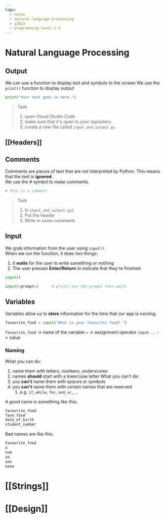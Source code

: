 ```yaml
---
tags:
  - notes
  - natural-language-processing
  - y2023
  - programming-level-1-2
---
```

# Natural Language Processing
## Output
We can use a function to display text and symbols to the screen
We use the `print()` function to display output

```python
print("Your text goes in here.")
```

> Task
> 1. open Visual Studio Code
> 2. make sure that it's open to your repository
> 3. create a new file called `input_and_output.py`

## [[Headers]]

## Comments
Comments are pieces of text that are *not* interpreted by Python.
This means that the text is **ignored**.  
We use the # symbol to make comments.

```python
# This is a comment
```

> Task
> 1.  In `input_and_output.py1`
> 	1. Put the header
> 	2. Write in some comments

## Input
We grab information from the user using `input()`.  
When we run the function, it does two things:
1. It **waits** for the user to write something or nothing
2. The user presses **Enter/Return** to indicate that they're finished

```python
input()

input(<prompt>)      # prints out the prompt then waits
```

## Variables
Variables allow us to **store** information for the time that our app
is running.

```python
favourite_food = input("What is your favourite food? ")
```

`favourite_food` -> name of the variable
`=` -> assignment operator
`input...` -> value
### Naming
What you can do:
1. name them with letters, numbers, underscores
2. names **should** start with a lowercase letter
What you can't do:
1. you **can't** name them with spaces or symbols
2. you **can't** name them with certain names that are reserved
	1. e.g. `if`, `while`, `for`, `and`, `or`, ...

A good name is something like this:
```python
favourite_food 
fave_food
date_of_birth
student_number
```

Bad names are like this:
```python
Favourite_food
a
num
aa
aaa
aaaa
```
# [[Strings]]

# [[Design]]
